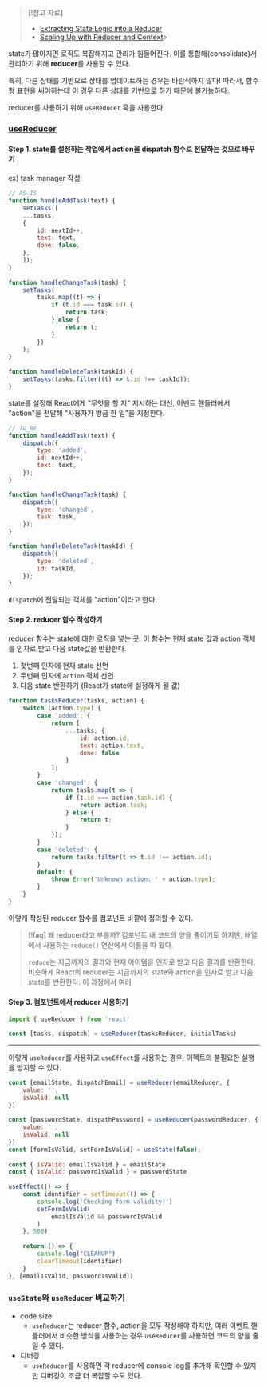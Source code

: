 > [!참고 자료]
> - [Extracting State Logic into a Reducer](https://react.dev/learn/extracting-state-logic-into-a-reducer)
> - [Scaling Up with Reducer and Context](https://react.dev/learn/scaling-up-with-reducer-and-context)> 

state가 많아지면 로직도 복잡해지고 관리가 힘들어진다.
이를 통합해(consolidate)서 관리하기 위해 **reducer**를 사용할 수 있다.

특히, 다른 상태를 기반으로 상태를 업데이트하는 경우는 바람직하지 않다!
따라서, 함수형 표현을 써야하는데 이 경우 다른 상태를 기반으로 하기 때문에 불가능하다.

reducer를 사용하기 위해 `useReducer` 훅을 사용한다.
### [useReducer](https://react.dev/reference/react/useReducer)

#### Step 1. state를 설정하는 작업에서 action을 dispatch 함수로 전달하는 것으로 **바꾸기**
ex) task manager 작성
```javascript
// AS_IS
function handleAddTask(text) {
	setTasks([
	...tasks,
	{
		id: nextId++,
		text: text,
		done: false,
	},
	]);
}
  
function handleChangeTask(task) {
	setTasks(
		tasks.map((t) => {
			if (t.id === task.id) {
				return task;
			} else {
				return t;
			}
		})
	);
}
  
function handleDeleteTask(taskId) {
	setTasks(tasks.filter((t) => t.id !== taskId));
}
```

state를 설정해 React에게 "무엇을 할 지" 지시하는 대신, 이벤트 핸들러에서 "action"을 전달해 "사용자가 방금 한 일"을 지정한다.

```javascript
// TO_BE
function handleAddTask(text) {  
	dispatch({  
		type: 'added',  
		id: nextId++,  
		text: text,  
	});  
}  

function handleChangeTask(task) {  
	dispatch({  
		type: 'changed',  
		task: task,  
	});  
}  

function handleDeleteTask(taskId) {  
	dispatch({  
		type: 'deleted',  
		id: taskId,  
	});  
}
```

`dispatch`에 전달되는 객체를 "action"이라고 한다.

#### Step 2. reducer 함수 **작성하기**
reducer 함수는 state에 대한 로직을 넣는 곳.
이 함수는 현재 state 값과 action 객체를 인자로 받고 다음 state값을 반환한다.

1. 첫번째 인자에 현재 state 선언
2. 두번째 인자에 `action`  객체 선언
3. 다음 state 반환하기 (React가 state에 설정하게 될 값)

```javascript
function tasksReducer(tasks, action) {  
	switch (action.type) {  
		case 'added': {  
			return [
				...tasks, {  
					id: action.id,  
					text: action.text,  
					done: false  
				}
			];  
		}  
		case 'changed': {  
			return tasks.map(t => {  
				if (t.id === action.task.id) {  
					return action.task;  
				} else {  
					return t;  
				}  
			});  
		}  
		case 'deleted': {  
			return tasks.filter(t => t.id !== action.id);  
		}  
		default: {  
			throw Error('Unknown action: ' + action.type);  
		}  
	}  
}
```

이렇게 작성된 reducer 함수를 컴포넌트 바깥에 정의할 수 있다.

> [!faq] 왜 reducer라고 부를까?
> 컴포넌트 내 코드의 양을 줄이기도 하지만, 배열에서 사용하는 `reduce()` 연산에서 이름을 따 왔다.
> 
> `reduce`는 지금까지의 결과와 현재 아이템을 인자로 받고 다음 결과를 반환한다.
> 비슷하게 React의 reducer는 지금까지의  state와 action을 인자로 받고 다음 state를 반환한다. 이 과정에서 여러 

#### Step 3. 컴포넌트에서 reducer **사용하기**

```javascript
import { useReducer } from 'react'

const [tasks, dispatch] = useReducer(tasksReducer, initialTasks)
```


---
이렇게 `useReducer`를 사용하고 `useEffect`를 사용하는 경우, 이펙트의 불필요한 실행을 방지할 수 있다.

```javascript
const [emailState, dispatchEmail] = useReducer(emailReducer, {
	value: '',
	isValid: null
})
  
const [passwordState, dispathPassword] = useReducer(passwordReducer, {
	value: '',
	isValid: null
})
const [formIsValid, setFormIsValid] = useState(false);
  
const { isValid: emailIsValid } = emailState
const { isValid: passwordIsValid } = passwordState
  
useEffect(() => {
	const identifier = setTimeout(() => {
		console.log('Checking form validity!')
		setFormIsValid(
			emailIsValid && passwordIsValid
		)
	}, 500)
  
	return () => {
		console.log("CLEANUP")
		clearTimeout(identifier)
	}
}, [emailIsValid, passwordIsValid])
```


### `useState`와 `useReducer` 비교하기
- code size
	- `useReducer`는 reducer 함수, action을 모두 작성해야 하지만, 여러 이벤트 핸들러에서 비슷한 방식을 사용하는 경우 `useReducer`를 사용하면 코드의 양을 줄일 수 있다.
- 디버깅
	- `useReducer`를 사용하면 각 reducer에 console log를 추가해 확인할 수 있지만 디버깅이 조금 더 복잡할 수도 있다.